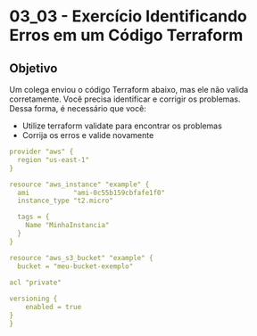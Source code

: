 # 03_03 - Exercício Identificando Erros em um Código Terraform

## Objetivo
Um colega enviou o código Terraform abaixo, mas ele não valida corretamente. Você precisa identificar e corrigir os problemas.  
Dessa forma, é necessário que você:  
- Utilize terraform validate para encontrar os problemas  
- Corrija os erros e valide novamente  

```yaml
provider "aws" {
  region "us-east-1"
}

resource "aws_instance" "example" {
  ami           "ami-0c55b159cbfafe1f0"
  instance_type "t2.micro"

  tags = {
    Name "MinhaInstancia"
  }
}

resource "aws_s3_bucket" "example" {
  bucket = "meu-bucket-exemplo"
  
acl "private"

versioning {
    enabled = true
}
}
```
